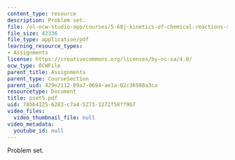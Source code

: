 ```yaml
---
content_type: resource
description: Problem set.
file: /ol-ocw-studio-app/courses/5-68j-kinetics-of-chemical-reactions-spring-2003/78bb41256283c7a452731272f58ff9b7_pset5.pdf
file_size: 42336
file_type: application/pdf
learning_resource_types:
- Assignments
license: https://creativecommons.org/licenses/by-nc-sa/4.0/
ocw_type: OCWFile
parent_title: Assignments
parent_type: CourseSection
parent_uid: 429e2112-09a7-0694-ae1a-02c36988a3ca
resourcetype: Document
title: pset5.pdf
uid: 78bb4125-6283-c7a4-5273-1272f58ff9b7
video_files:
  video_thumbnail_file: null
video_metadata:
  youtube_id: null
---
```

Problem set.